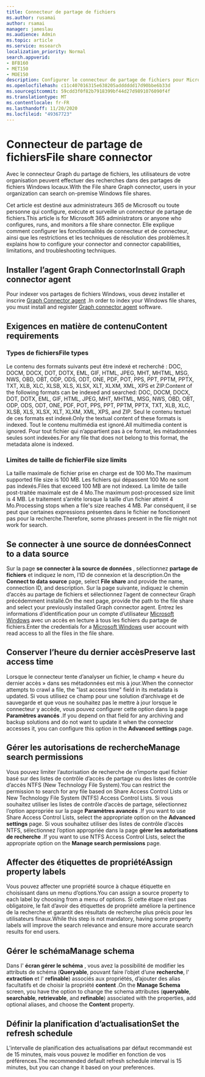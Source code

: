 ```yaml
---
title: Connecteur de partage de fichiers
ms.author: rusamai
author: rsamai
manager: jameslau
ms.audience: Admin
ms.topic: article
ms.service: mssearch
localization_priority: Normal
search.appverid:
- BFB160
- MET150
- MOE150
description: Configurer le connecteur de partage de fichiers pour Microsoft Search
ms.openlocfilehash: c11c407016315e638205adddddd17d90bbe6b33d
ms.sourcegitcommit: 59cdd3f0f82b7918399bf44d27d9891076090f4f
ms.translationtype: MT
ms.contentlocale: fr-FR
ms.lasthandoff: 11/20/2020
ms.locfileid: "49367723"
---
```

# <a name="file-share-connector"></a><span data-ttu-id="b8f57-103">Connecteur de partage de fichiers</span><span class="sxs-lookup"><span data-stu-id="b8f57-103">File share connector</span></span>

<span data-ttu-id="b8f57-104">Avec le connecteur Graph du partage de fichiers, les utilisateurs de votre organisation peuvent effectuer des recherches dans des partages de fichiers Windows locaux.</span><span class="sxs-lookup"><span data-stu-id="b8f57-104">With the File share Graph connector, users in your organization can search on-premise Windows file shares.</span></span>

<span data-ttu-id="b8f57-105">Cet article est destiné aux administrateurs 365 de Microsoft ou toute personne qui configure, exécute et surveille un connecteur de partage de fichiers.</span><span class="sxs-lookup"><span data-stu-id="b8f57-105">This article is for Microsoft 365 administrators or anyone who configures, runs, and monitors a file share connector.</span></span> <span data-ttu-id="b8f57-106">Elle explique comment configurer les fonctionnalités de connecteur et de connecteur, ainsi que les restrictions et les techniques de résolution des problèmes.</span><span class="sxs-lookup"><span data-stu-id="b8f57-106">It explains how to configure your connector and connector capabilities, limitations, and troubleshooting techniques.</span></span>

## <a name="install-graph-connector-agent"></a><span data-ttu-id="b8f57-107">Installer l’agent Graph Connector</span><span class="sxs-lookup"><span data-stu-id="b8f57-107">Install Graph connector agent</span></span>

<span data-ttu-id="b8f57-108">Pour indexer vos partages de fichiers Windows, vous devez installer et inscrire [Graph Connector agent](on-prem-agent.md) .</span><span class="sxs-lookup"><span data-stu-id="b8f57-108">In order to index your Windows file shares, you must install and register [Graph connector agent](on-prem-agent.md) software.</span></span>

## <a name="content-requirements"></a><span data-ttu-id="b8f57-109">Exigences en matière de contenu</span><span class="sxs-lookup"><span data-stu-id="b8f57-109">Content requirements</span></span>

### <a name="file-types"></a><span data-ttu-id="b8f57-110">Types de fichiers</span><span class="sxs-lookup"><span data-stu-id="b8f57-110">File types</span></span>

<span data-ttu-id="b8f57-111">Le contenu des formats suivants peut être indexé et recherché : DOC, DOCM, DOCX, DOT, DOTX, EML, GIF, HTML, JPEG, MHT, MHTML, MSG, NWS, OBD, OBT, ODP, ODS, ODT, ONE, PDF, POT, PPS, PPT, PPTM, PPTX, TXT, XLB, XLC, XLSB, XLS, XLSX, XLT, XLXM, XML, XPS et ZIP.</span><span class="sxs-lookup"><span data-stu-id="b8f57-111">Content of the following formats can be indexed and searched: DOC, DOCM, DOCX, DOT, DOTX, EML, GIF, HTML, JPEG, MHT, MHTML, MSG, NWS, OBD, OBT, ODP, ODS, ODT, ONE, PDF, POT, PPS, PPT, PPTM, PPTX, TXT, XLB, XLC, XLSB, XLS, XLSX, XLT, XLXM, XML, XPS, and ZIP.</span></span> <span data-ttu-id="b8f57-112">Seul le contenu textuel de ces formats est indexé.</span><span class="sxs-lookup"><span data-stu-id="b8f57-112">Only the textual content of these formats is indexed.</span></span> <span data-ttu-id="b8f57-113">Tout le contenu multimédia est ignoré.</span><span class="sxs-lookup"><span data-stu-id="b8f57-113">All multimedia content is ignored.</span></span> <span data-ttu-id="b8f57-114">Pour tout fichier qui n’appartient pas à ce format, les métadonnées seules sont indexées.</span><span class="sxs-lookup"><span data-stu-id="b8f57-114">For any file that does not belong to this format, the metadata alone is indexed.</span></span>

### <a name="file-size-limits"></a><span data-ttu-id="b8f57-115">Limites de taille de fichier</span><span class="sxs-lookup"><span data-stu-id="b8f57-115">File size limits</span></span>

<span data-ttu-id="b8f57-116">La taille maximale de fichier prise en charge est de 100 Mo.</span><span class="sxs-lookup"><span data-stu-id="b8f57-116">The maximum supported file size is 100 MB.</span></span> <span data-ttu-id="b8f57-117">Les fichiers qui dépassent 100 Mo ne sont pas indexés.</span><span class="sxs-lookup"><span data-stu-id="b8f57-117">Files that exceed 100 MB are not indexed.</span></span> <span data-ttu-id="b8f57-118">La limite de taille post-traitée maximale est de 4 Mo.</span><span class="sxs-lookup"><span data-stu-id="b8f57-118">The maximum post-processed size limit is 4 MB.</span></span> <span data-ttu-id="b8f57-119">Le traitement s’arrête lorsque la taille d’un fichier atteint 4 Mo.</span><span class="sxs-lookup"><span data-stu-id="b8f57-119">Processing stops when a file's size reaches 4 MB.</span></span> <span data-ttu-id="b8f57-120">Par conséquent, il se peut que certaines expressions présentes dans le fichier ne fonctionnent pas pour la recherche.</span><span class="sxs-lookup"><span data-stu-id="b8f57-120">Therefore, some phrases present in the file might not work for search.</span></span>

## <a name="connect-to-a-data-source"></a><span data-ttu-id="b8f57-121">Se connecter à une source de données</span><span class="sxs-lookup"><span data-stu-id="b8f57-121">Connect to a data source</span></span>

<span data-ttu-id="b8f57-122">Sur la page **se connecter à la source de données** , sélectionnez **partage de fichiers** et indiquez le nom, l’ID de connexion et la description.</span><span class="sxs-lookup"><span data-stu-id="b8f57-122">On the **Connect to data source** page, select **File share** and provide the name, connection ID, and description.</span></span> <span data-ttu-id="b8f57-123">Sur la page suivante, indiquez le chemin d’accès au partage de fichiers et sélectionnez l’agent de connecteur Graph précédemment installé.</span><span class="sxs-lookup"><span data-stu-id="b8f57-123">On the next page, provide the path to the file share and select your previously installed Graph connector agent.</span></span> <span data-ttu-id="b8f57-124">Entrez les informations d’identification pour un compte d’utilisateur [Microsoft Windows](https://microsoft.com/windows) avec un accès en lecture à tous les fichiers du partage de fichiers.</span><span class="sxs-lookup"><span data-stu-id="b8f57-124">Enter the credentials for a [Microsoft Windows](https://microsoft.com/windows) user account with read access to all the files in the file share.</span></span>

## <a name="preserve-last-access-time"></a><span data-ttu-id="b8f57-125">Conserver l’heure du dernier accès</span><span class="sxs-lookup"><span data-stu-id="b8f57-125">Preserve last access time</span></span>

<span data-ttu-id="b8f57-126">Lorsque le connecteur tente d’analyser un fichier, le champ « heure du dernier accès » dans ses métadonnées est mis à jour.</span><span class="sxs-lookup"><span data-stu-id="b8f57-126">When the connector attempts to crawl a file, the "last access time" field in its metadata is updated.</span></span> <span data-ttu-id="b8f57-127">Si vous utilisez ce champ pour une solution d’archivage et de sauvegarde et que vous ne souhaitez pas le mettre à jour lorsque le connecteur y accède, vous pouvez configurer cette option dans la page **Paramètres avancés** .</span><span class="sxs-lookup"><span data-stu-id="b8f57-127">If you depend on that field for any archiving and backup solutions and do not want to update it when the connector accesses it, you can configure this option in the **Advanced settings** page.</span></span>

## <a name="manage-search-permissions"></a><span data-ttu-id="b8f57-128">Gérer les autorisations de recherche</span><span class="sxs-lookup"><span data-stu-id="b8f57-128">Manage search permissions</span></span>

<span data-ttu-id="b8f57-129">Vous pouvez limiter l’autorisation de recherche de n’importe quel fichier basé sur des listes de contrôle d’accès de partage ou des listes de contrôle d’accès NTFS (New Technology File System).</span><span class="sxs-lookup"><span data-stu-id="b8f57-129">You can restrict the permission to search for any file based on Share Access Control Lists or New Technology File System (NTFS) Access Control Lists.</span></span> <span data-ttu-id="b8f57-130">Si vous souhaitez utiliser les listes de contrôle d’accès de partage, sélectionnez l’option appropriée sur la page **Paramètres avancés** .</span><span class="sxs-lookup"><span data-stu-id="b8f57-130">If you want to use Share Access Control Lists, select the appropriate option on the **Advanced settings** page.</span></span> <span data-ttu-id="b8f57-131">Si vous souhaitez utiliser des listes de contrôle d’accès NTFS, sélectionnez l’option appropriée dans la page **gérer les autorisations de recherche** .</span><span class="sxs-lookup"><span data-stu-id="b8f57-131">If you want to use NTFS Access Control Lists, select the appropriate option on the **Manage search permissions** page.</span></span>

## <a name="assign-property-labels"></a><span data-ttu-id="b8f57-132">Affecter des étiquettes de propriété</span><span class="sxs-lookup"><span data-stu-id="b8f57-132">Assign property labels</span></span>

<span data-ttu-id="b8f57-133">Vous pouvez affecter une propriété source à chaque étiquette en choisissant dans un menu d’options.</span><span class="sxs-lookup"><span data-stu-id="b8f57-133">You can assign a source property to each label by choosing from a menu of options.</span></span> <span data-ttu-id="b8f57-134">Si cette étape n’est pas obligatoire, le fait d’avoir des étiquettes de propriété améliore la pertinence de la recherche et garantit des résultats de recherche plus précis pour les utilisateurs finaux.</span><span class="sxs-lookup"><span data-stu-id="b8f57-134">While this step is not mandatory, having some property labels will improve the search relevance and ensure more accurate search results for end users.</span></span>

## <a name="manage-schema"></a><span data-ttu-id="b8f57-135">Gérer le schéma</span><span class="sxs-lookup"><span data-stu-id="b8f57-135">Manage schema</span></span>

<span data-ttu-id="b8f57-136">Dans l' **écran gérer le schéma** , vous avez la possibilité de modifier les attributs de schéma (**Queryable**, pouvant faire l’objet d’une **recherche**, l' **extraction** et l' **refinable**) associés aux propriétés, d’ajouter des alias facultatifs et de choisir la propriété **content** .</span><span class="sxs-lookup"><span data-stu-id="b8f57-136">On the **Manage Schema** screen, you have the option to change the schema attributes (**queryable**, **searchable**, **retrievable**, and **refinable**) associated with the properties, add optional aliases, and choose the **Content** property.</span></span>

## <a name="set-the-refresh-schedule"></a><span data-ttu-id="b8f57-137">Définir la planification d’actualisation</span><span class="sxs-lookup"><span data-stu-id="b8f57-137">Set the refresh schedule</span></span>

<span data-ttu-id="b8f57-138">L’intervalle de planification des actualisations par défaut recommandé est de 15 minutes, mais vous pouvez le modifier en fonction de vos préférences.</span><span class="sxs-lookup"><span data-stu-id="b8f57-138">The recommended default refresh schedule interval is 15 minutes, but you can change it based on your preferences.</span></span>
